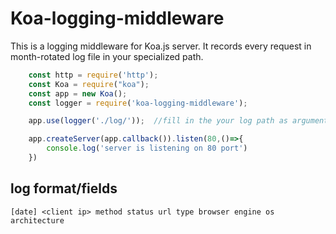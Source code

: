 # Koa-logging-middleware

This is a logging middleware for Koa.js server. It records every request in month-rotated log file in your specialized path.

```javascript
    const http = require('http');
    const Koa = require("koa");
    const app = new Koa();
    const logger = require('koa-logging-middleware');

    app.use(logger('./log/'));  //fill in the your log path as argument

    app.createServer(app.callback()).listen(80,()=>{
        console.log('server is listening on 80 port')
    })
```

## log format/fields

 `[date] <client ip> method status url type browser engine os architecture`
